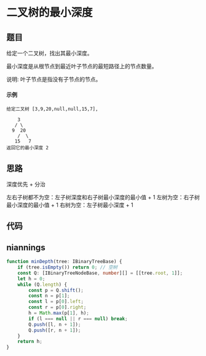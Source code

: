 # 二叉树的最小深度

## 题目
给定一个二叉树，找出其最小深度。

最小深度是从根节点到最近叶子节点的最短路径上的节点数量。

说明: 叶子节点是指没有子节点的节点。

#### 示例
```
给定二叉树 [3,9,20,null,null,15,7],

    3
   / \
  9  20
    /  \
   15   7
返回它的最小深度 2
```

## 思路
深度优先 + 分治

左右子树都不为空：左子树深度和右子树最小深度的最小值 + 1
左树为空：右子树最小深度的最小值 + 1
右树为空：左子树最小深度 + 1

## 代码

## niannings

```ts
function minDepth(tree: IBinaryTreeBase) {
    if (tree.isEmpty()) return 0; // 空树
    const Q: [IBinaryTreeNodeBase, number][] = [[tree.root, 1]];
    let h = 0;
    while (Q.length) {
        const p = Q.shift();
        const n = p[1];
        const l = p[0].left;
        const r = p[0].right;
        h = Math.max(p[1], h);
        if (l === null || r === null) break;
        Q.push([l, n + 1]);
        Q.push([r, n + 1]);
    }
    return h;
}
```
